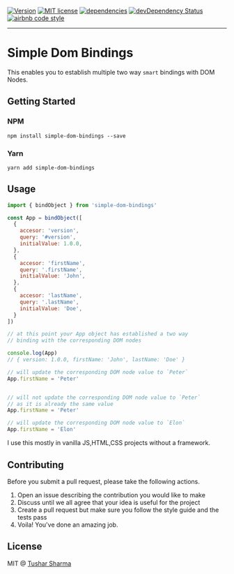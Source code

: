 
[![Version](https://img.shields.io/npm/v/simple-dom-bindings.svg)](https://www.npmjs.com/package/simple-dom-bindings)
[![MIT license](https://img.shields.io/npm/l/simple-dom-bindings.svg)](https://github.com/deiucanta/simple-dom-bindings/blob/master/LICENSE)
[![dependencies](https://david-dm.org/deiucanta/simple-dom-bindings.svg)](https://david-dm.org/deiucanta/simple-dom-bindings)
[![devDependency Status](https://david-dm.org/deiucanta/simple-dom-bindings/dev-status.svg)](https://david-dm.org/deiucanta/simple-dom-bindings#info=devDependencies)
[![airbnb code style](https://img.shields.io/badge/code%20style-airbnb-fd5c63.svg)](https://github.com/airbnb/javascript)

---

# Simple Dom Bindings

This enables you to establish multiple two way `smart` bindings with DOM Nodes. 

## Getting Started

### NPM

```shell
npm install simple-dom-bindings --save
```

### Yarn

```shell
yarn add simple-dom-bindings
```


## Usage

```javascript
import { bindObject } from 'simple-dom-bindings'

const App = bindObject([
  {
    accesor: 'version',
    query: '#version',
    initialValue: 1.0.0,
  },
  {
    accesor: 'firstName',
    query: '.firstName',
    initialValue: 'John',
  },
  {
    accesor: 'lastName',
    query: '.lastName',
    initialValue: 'Doe',
  }
])

// at this point your App object has established a two way
// binding with the corresponding DOM nodes

console.log(App)
// { version: 1.0.0, firstName: 'John', lastName: 'Doe' }

// will update the corresponding DOM node value to `Peter`
App.firstName = 'Peter'


// will not update the corresponding DOM node value to `Peter`
// as it is already the same value
App.firstName = 'Peter'

// will update the corresponding DOM node value to `Elon`
App.firstName = 'Elon'
```

I use this mostly in vanilla JS,HTML,CSS projects without a framework.

## Contributing

Before you submit a pull request, please take the following actions.

1. Open an issue describing the contribution you would like to make
2. Discuss until we all agree that your idea is useful for the project
3. Create a pull request but make sure you follow the style guide and the tests pass
4. Voila! You've done an amazing job.

## License

MIT @ [Tushar Sharma](https://twitter.com/tusharf5)
